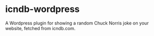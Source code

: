 icndb-wordpress
===============

A Wordpress plugin for showing a random Chuck Norris joke on your website, fetched from icndb.com.